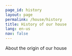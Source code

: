 ```yaml
---
page_id: history
layout: page
permalink: /house/history
title: History of our house
lang: en-us
nav: false
---
```


About the origin of our house
